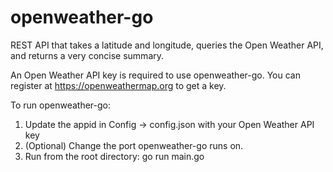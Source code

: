 # openweather-go
REST API that takes a latitude and longitude, queries the Open Weather API, and returns a very concise summary.

An Open Weather API key is required to use openweather-go. You can register at https://openweathermap.org to get a key.

To run openweather-go:
1. Update the appid in Config -> config.json with your Open Weather API key
2. (Optional) Change the port openweather-go runs on.
3. Run from the root directory: go run main.go
